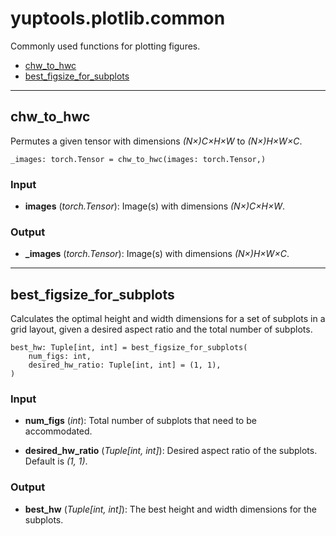 # yuptools.plotlib.common

Commonly used functions for plotting figures.


- [chw_to_hwc](#chwtohwc)
- [best_figsize_for_subplots](#bestfigsizeforsubplots)


---


## chw_to_hwc

Permutes a given tensor with dimensions *(N×)C×H×W* to *(N×)H×W×C*.

```
_images: torch.Tensor = chw_to_hwc(images: torch.Tensor,)
```

### Input

- **images** (*torch.Tensor*):
Image(s) with dimensions *(N×)C×H×W*.

### Output

- **_images** (*torch.Tensor*):
Image(s) with dimensions *(N×)H×W×C*.


---


## best_figsize_for_subplots

Calculates the optimal height and width dimensions for a set of subplots in a grid layout,
given a desired aspect ratio and the total number of subplots.

```
best_hw: Tuple[int, int] = best_figsize_for_subplots(
    num_figs: int,
    desired_hw_ratio: Tuple[int, int] = (1, 1),
)
```

### Input

- **num_figs** (*int*):
Total number of subplots that need to be accommodated.

- **desired_hw_ratio** (*Tuple[int, int]*):
Desired aspect ratio of the subplots. Default is *(1, 1)*.

### Output

- **best_hw** (*Tuple[int, int]*):
The best height and width dimensions for the subplots.
